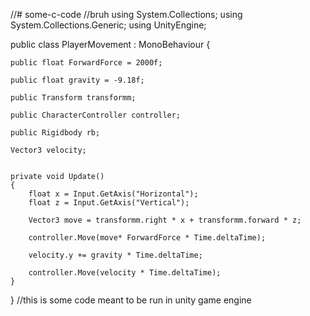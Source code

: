//# some-c-code
//bruh
using System.Collections;
using System.Collections.Generic;
using UnityEngine;

public class PlayerMovement : MonoBehaviour
{

    public float ForwardForce = 2000f;

    public float gravity = -9.18f;

    public Transform transformm;

    public CharacterController controller;

    public Rigidbody rb;

    Vector3 velocity;


    private void Update()
    {
        float x = Input.GetAxis("Horizontal");
        float z = Input.GetAxis("Vertical");

        Vector3 move = transformm.right * x + transformm.forward * z;

        controller.Move(move* ForwardForce * Time.deltaTime);

        velocity.y += gravity * Time.deltaTime;

        controller.Move(velocity * Time.deltaTime);
    }
}
//this is some code meant to be run in unity game engine
